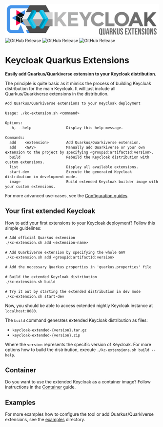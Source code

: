 ![Keycloak-extended](logo.png)
![GitHub Release](https://img.shields.io/github/v/release/mabartos/keycloak-quarkus-extensions)
![GitHub Release](https://img.shields.io/github/v/release/keycloak/keycloak.svg?logo=keycloak&label=supports%20Keycloak)
![GitHub Release](https://img.shields.io/github/v/release/keycloak/keycloak.svg?logo=keycloak&label=supports%20Keycloak&include_prereleases)

# Keycloak Quarkus Extensions

**Easily add Quarkus/Quarkiverse extension to your Keycloak distribution.**

The principle is quite basic as it mimics the process of building Keycloak distribution for the main Keycloak.
It will just include all Quarkus/Quarkiverse extensions in the distribution.

```shell
Add Quarkus/Quarkiverse extensions to your Keycloak deployment

Usage: ./kc-extension.sh <command>

Options:
  -h, --help                Display this help message.

Commands:
  add    <extension>        Add Quarkus/Quarkiverse extension.
  add    <GAV>              Manually add Quarkiverse or your own extension to the project by specifying <groupId:artifactId:version>.
  build                     Rebuild the Keycloak distribution with custom extensions.
  list                      Display all available extensions.
  start-dev                 Execute the generated Keycloak distribution in development mode.
  image                     Build extended Keycloak builder image with your custom extensions.
```

For more advanced use-cases, see the [Configuration guides](examples/README.md#configuration).

## Your first extended Keycloak

How to add your first extensions to your Keycloak deployment? Follow this simple guidelines:

```shell 
# Add official Quarkus extension
./kc-extension.sh add <extension-name>

# Add Quarkiverse extension by specifying the whole GAV
./kc-extension.sh add <groupId:artifactId:version>

# Add the necessary Quarkus properties in 'quarkus.properties' file

# Build the extended Keycloak distribution
./kc-extension.sh build

# Try it out by starting the extended distribution in dev mode
./kc-extension.sh start-dev
```

Now, you should be able to access extended nightly Keycloak instance at `localhost:8080`.

The `build` command generates extended Keycloak distribution as files:

* `keycloak-extended-{version}.tar.gz`
* `keycloak-extended-{version}.zip`

Where the `version` represents the specific version of Keycloak.
For more options how to build the distribution, execute `./kc-extensions.sh build --help`.

## Container

Do you want to use the extended Keycloak as a container image?
Follow instructions in the [Container](docs/container.md) guide.

## Examples

For more examples how to configure the tool or add Quarkus/Quarkiverse extensions, see the [examples](examples) directory.
